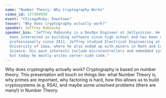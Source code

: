```yaml
---
name: "Number Theory: Why Cryptography Works"
vimeo_id: 177394939
event: "ChicagoRuby: Downtown"
teaser: "Why does cryptography actually work?"
speaker: Jeffrey Rabovsky
speaker_bio: "Jeffrey Rabovsky is a DevOps Engineer at Jellyvision. He has
  been interested in building software since high school and has been doing so
  professionally since 2011. Jeffrey studied Electrical Engineering at the
  University of Iowa, where he also ended up with minors in Math and Computer
  Science. His past interests include microcontrollers and embedded systems,
  but today he mostly writes server-side code."
---
```


Why does cryptography actually work? Cryptography is based on number theory.
This presentation will touch on things like: what Number Theory is, why primes
are important, why factoring is hard, how this allows us to build cryptosystems
(e.g. RSA), and maybe some unsolved problems (there are many!) in Number Theory.
